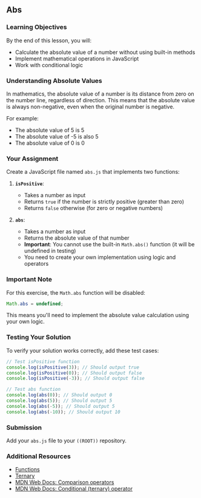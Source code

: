 ## Abs

### Learning Objectives

By the end of this lesson, you will:

- Calculate the absolute value of a number without using built-in methods
- Implement mathematical operations in JavaScript
- Work with conditional logic

### Understanding Absolute Values

In mathematics, the absolute value of a number is its distance from zero on the number line, regardless of direction. This means that the absolute value is always non-negative, even when the original number is negative.

For example:

- The absolute value of 5 is 5
- The absolute value of -5 is also 5
- The absolute value of 0 is 0

### Your Assignment

Create a JavaScript file named `abs.js` that implements two functions:

1. **`isPositive`**:

   - Takes a number as input
   - Returns `true` if the number is strictly positive (greater than zero)
   - Returns `false` otherwise (for zero or negative numbers)

2. **`abs`**:
   - Takes a number as input
   - Returns the absolute value of that number
   - **Important**: You cannot use the built-in `Math.abs()` function (it will be undefined in testing)
   - You need to create your own implementation using logic and operators

### Important Note

For this exercise, the `Math.abs` function will be disabled:

```js
Math.abs = undefined;
```

This means you'll need to implement the absolute value calculation using your own logic.

### Testing Your Solution

To verify your solution works correctly, add these test cases:

```javascript
// Test isPositive function
console.log(isPositive(3)); // Should output true
console.log(isPositive(0)); // Should output false
console.log(isPositive(-3)); // Should output false

// Test abs function
console.log(abs(0)); // Should output 0
console.log(abs(5)); // Should output 5
console.log(abs(-5)); // Should output 5
console.log(abs(-10)); // Should output 10
```

### Submission

Add your `abs.js` file to your `((ROOT))` repository.

### Additional Resources

- [Functions](https://nan-academy.github.io/js-training/examples/functions.js)
- [Ternary](https://nan-academy.github.io/js-training/examples/ternary.js)
- [MDN Web Docs: Comparison operators](https://developer.mozilla.org/en-US/docs/Web/JavaScript/Reference/Operators/Comparison_Operators)
- [MDN Web Docs: Conditional (ternary) operator](https://developer.mozilla.org/en-US/docs/Web/JavaScript/Reference/Operators/Conditional_Operator)
